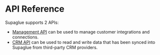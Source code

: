 # API Reference

Supaglue supports 2 APIs:

* [Management API](api/mgmt) can be used to manage customer integrations and connections.
* [CRM API](api/crm) can be used to read and write data that has been synced into Supaglue from third-party CRM providers.
